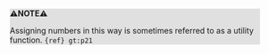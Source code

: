 <div style="margin:2em; background-color: #e0e0e0;">

<strong>⚠️NOTE️️️⚠️</strong>

Assigning numbers in this way is sometimes referred to as a utility function. `{ref} gt:p21`
</div>

